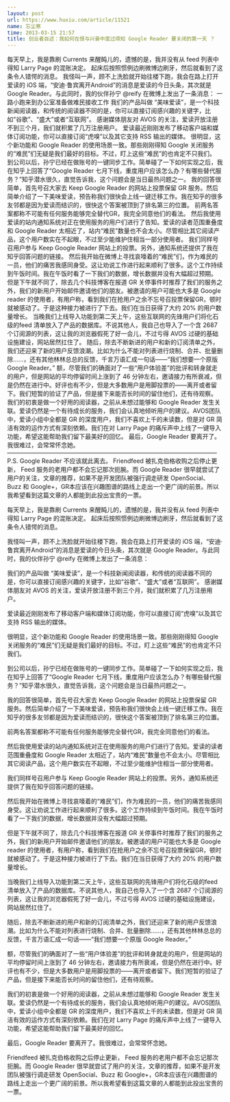 ```yaml
---
layout: post
url: https://www.huxiu.com/article/11521
name: 忘尘寒
time: 2013-03-15 21:57
title: 创业者自述：我如何在恨与兴奋中度过得知 Google Reader 要关闭的第一天 ？
---
```

每天早上，我是靠刷 Currents 来醒盹儿的，遗憾的是，我并没有从 feed 列表中得知 Larry Page 的混账决定。 起床后按照惯例边刷微博边刷牙，然后就看到了这条令人错愕的消息。 我怪叫一声，顾不上洗脸就开始往楼下跑，我会在路上打开爱读的 iOS 端，“安迪·鲁宾离开Android”的消息是爱读的今日头条，其次就是 Google Reader。与此同时，我的伙伴孙宁 @reify 在微博上发出了一条消息： 一路小跑来到办公室准备做难民接收工作 我们的产品叫做 “美味爱读”，是一个科技新闻阅读器，和传统的阅读器不同的是，你可以直接订阅感兴趣的关键字，比如“谷歌”、“盛大”或者“互联网”。 感谢媒体朋友对 AVOS 的关注，爱读开放注册不到三个月，我们就积累了几万注册用户。 爱读最近刚刚发布了移动客户端和媒体订阅功能，你可以直接订阅“虎嗅”以及其它支持 RSS 输出的媒体。 很明显，这个新功能和 Google Reader 的使用场景一致。那些刚刚得知 Google 关闭服务的“难民”们无疑是我们最好的目标。不过，盯上这些“难民”的也肯定不只我们。 到公司以后，孙宁已经在做账号的一键同步工作。简单碰了一下如何实现之后，我在知乎上回答了“Google Reader 七月下线，重度用户应该怎么办？有哪些替代服务？”知乎潜水很久，直觉告诉我，这个问题会是当日最热问题之一。 我的回答很简单，首先号召大家去 Keep Google Reader 的网站上投票保留 GR 服务。然后简单介绍了一下美味爱读，预告称我们很快会上线一键迁移工作。我在知乎的很多友邻都是因为爱读而结识的，很快这个答案被顶到了排名第三的位置。 前两名答案都称不可能有任何服务能够完全替代GR，我完全同意他们的看法。 然后我使用爱读的站内通知系统对正在使用服务的用户们进行了告知。爱读的读者范围重叠度和 Google Reader 太相近了，站内“难民”数量也不会太小。尽管相比其它阅读产品，这个用户数实在不起眼，不过至少能维护住相当一部分使用者。 我们同样号召用户参与 Keep Google Reader 网站上的投票。另外，通知系统还提供了我在知乎回答问题的链接。 然后我开始在微博上寻找哀嚎着的“难民”们，作为难民的一员，他们的痛苦我感同身受。这让劝说工作进行起来顺利了很多。这个工作持续到午饭时间。我在午饭时看了一下我们的数据，增长数据并没有大幅超过预期。 但是下午就不同了，除去几个科技博客在报道 GR 关停事件时推荐了我们的服务之外，我们的新用户开始邮件邀请他们的朋友。被邀请的用户可能也大多是 Google reader 的使用者，有用户称，看到我们在抢用户之余不忘号召投票保留GR，顿时就被感动了。于是这种接力被进行了下去。我们在当日获得了大约 20% 的用户数量增长。 当晚我们上线导入功能到第二天上午，这些互联网的先锋用户们将化石级的feed 清单放入了产品的数据库。不说其他人，我自己也导入了一个含 2687 个订阅源的列表，这让我的浏览器假死了好一会儿，不过亏得 AVOS 过硬的基础设施建设，网站居然扛住了。 随后，除去不断新进的用户和新的订阅清单之外，我们还迎来了新的用户反馈浪潮。比如为什么不能对列表进行烧制、合并、批量删除……，还有其他林林总总的反馈，千言万语汇成一句话——“我们想要一个原版 Google Reader。” 额，尽管我们的确面对了一些“用户体验差”的批评和转身就走的用户，但是网站的平均停留时间上涨到了 46 分钟左右，邀请接力有所衰减，但是仍然在进行中。好评也有不少，但是大多数用户是用脚投票的——离开或者留下。我们短暂的验证了产品，但是接下来能否长时间的留住他们，还有待观察。 我们的初衷是做一个好用的阅读器，之前从未想过能够和 Google Reader 发生关联。爱读仍然是一个有待成长的服务，我们会认真地倾听用户的建议。AVOS团队中，爱读小组中全都是 GR 的深度用户，我们不喜欢上千的未读数，但是对 GR 简洁有效的运作方式有深刻依赖。我们在对 Larry Page 的痛斥声中上线了一键导入功能，希望这能帮助我们留下最美好的回忆。 最后，Google Reader 要离开了。我很难过，会常常怀念她。 ——————————————————————————————————— P.S. Google Reader 不应该就此离去。 Friendfeed 被扎克伯格收购之后停止更新， Feed 服务的老用户都不会忘记那次扼腕。而 Google Reader 很早就尝试了用户的关注，文章的推荐，如果不是开发团队被强行调走研发 OpenSocial、Buzz 和 Google+，GR本应该在兴趣图谱的路线上走出一个更广阔的前景。所以我希望看到这篇文章的人都能到此投出宝贵的一票。

每天早上，我是靠刷 Currents 来醒盹儿的，遗憾的是，我并没有从 feed 列表中得知 Larry Page 的混账决定。 起床后按照惯例边刷微博边刷牙，然后就看到了这条令人错愕的消息。

我怪叫一声，顾不上洗脸就开始往楼下跑，我会在路上打开爱读的 iOS 端，“安迪·鲁宾离开Android”的消息是爱读的今日头条，其次就是 Google Reader。与此同时，我的伙伴孙宁 @reify 在微博上发出了一条消息：

我们的产品叫做 “美味爱读”，是一个科技新闻阅读器，和传统的阅读器不同的是，你可以直接订阅感兴趣的关键字，比如“谷歌”、“盛大”或者“互联网”。 感谢媒体朋友对 AVOS 的关注，爱读开放注册不到三个月，我们就积累了几万注册用户。

爱读最近刚刚发布了移动客户端和媒体订阅功能，你可以直接订阅“虎嗅”以及其它支持 RSS 输出的媒体。

很明显，这个新功能和 Google Reader 的使用场景一致。那些刚刚得知 Google 关闭服务的“难民”们无疑是我们最好的目标。不过，盯上这些“难民”的也肯定不只我们。

到公司以后，孙宁已经在做账号的一键同步工作。简单碰了一下如何实现之后，我在知乎上回答了“Google Reader 七月下线，重度用户应该怎么办？有哪些替代服务？”知乎潜水很久，直觉告诉我，这个问题会是当日最热问题之一。

我的回答很简单，首先号召大家去 Keep Google Reader 的网站上投票保留 GR 服务。然后简单介绍了一下美味爱读，预告称我们很快会上线一键迁移工作。我在知乎的很多友邻都是因为爱读而结识的，很快这个答案被顶到了排名第三的位置。

前两名答案都称不可能有任何服务能够完全替代GR，我完全同意他们的看法。

然后我使用爱读的站内通知系统对正在使用服务的用户们进行了告知。爱读的读者范围重叠度和 Google Reader 太相近了，站内“难民”数量也不会太小。尽管相比其它阅读产品，这个用户数实在不起眼，不过至少能维护住相当一部分使用者。

我们同样号召用户参与 Keep Google Reader 网站上的投票。另外，通知系统还提供了我在知乎回答问题的链接。

然后我开始在微博上寻找哀嚎着的“难民”们，作为难民的一员，他们的痛苦我感同身受。这让劝说工作进行起来顺利了很多。这个工作持续到午饭时间。我在午饭时看了一下我们的数据，增长数据并没有大幅超过预期。

但是下午就不同了，除去几个科技博客在报道 GR 关停事件时推荐了我们的服务之外，我们的新用户开始邮件邀请他们的朋友。被邀请的用户可能也大多是 Google reader 的使用者，有用户称，看到我们在抢用户之余不忘号召投票保留GR，顿时就被感动了。于是这种接力被进行了下去。我们在当日获得了大约 20% 的用户数量增长。

当晚我们上线导入功能到第二天上午，这些互联网的先锋用户们将化石级的feed 清单放入了产品的数据库。不说其他人，我自己也导入了一个含 2687 个订阅源的列表，这让我的浏览器假死了好一会儿，不过亏得 AVOS 过硬的基础设施建设，网站居然扛住了。

随后，除去不断新进的用户和新的订阅清单之外，我们还迎来了新的用户反馈浪潮。比如为什么不能对列表进行烧制、合并、批量删除……，还有其他林林总总的反馈，千言万语汇成一句话——“我们想要一个原版 Google Reader。”

额，尽管我们的确面对了一些“用户体验差”的批评和转身就走的用户，但是网站的平均停留时间上涨到了 46 分钟左右，邀请接力有所衰减，但是仍然在进行中。好评也有不少，但是大多数用户是用脚投票的——离开或者留下。我们短暂的验证了产品，但是接下来能否长时间的留住他们，还有待观察。

我们的初衷是做一个好用的阅读器，之前从未想过能够和 Google Reader 发生关联。爱读仍然是一个有待成长的服务，我们会认真地倾听用户的建议。AVOS团队中，爱读小组中全都是 GR 的深度用户，我们不喜欢上千的未读数，但是对 GR 简洁有效的运作方式有深刻依赖。我们在对 Larry Page 的痛斥声中上线了一键导入功能，希望这能帮助我们留下最美好的回忆。

最后，Google Reader 要离开了。我很难过，会常常怀念她。

Friendfeed 被扎克伯格收购之后停止更新， Feed 服务的老用户都不会忘记那次扼腕。而 Google Reader 很早就尝试了用户的关注，文章的推荐，如果不是开发团队被强行调走研发 OpenSocial、Buzz 和 Google+，GR本应该在兴趣图谱的路线上走出一个更广阔的前景。所以我希望看到这篇文章的人都能到此投出宝贵的一票。

